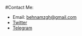 #Contact Me:
- Email: behnamzgh@gmail.com
- [Twitter](twitter.com/behnamzgh)
- [Telegram](t.me/behnamzgh)
